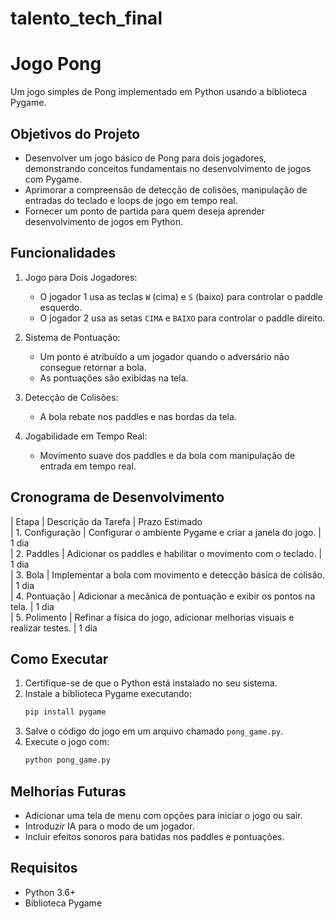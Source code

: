 ﻿# talento_tech_final
# Jogo Pong

Um jogo simples de Pong implementado em Python usando a biblioteca Pygame.

## Objetivos do Projeto

- Desenvolver um jogo básico de Pong para dois jogadores, demonstrando conceitos fundamentais no desenvolvimento de jogos com Pygame.
- Aprimorar a compreensão de detecção de colisões, manipulação de entradas do teclado e loops de jogo em tempo real.
- Fornecer um ponto de partida para quem deseja aprender desenvolvimento de jogos em Python.

## Funcionalidades

1. Jogo para Dois Jogadores:
   - O jogador 1 usa as teclas `W` (cima) e `S` (baixo) para controlar o paddle esquerdo.
   - O jogador 2 usa as setas `CIMA` e `BAIXO` para controlar o paddle direito.

2. Sistema de Pontuação:
   - Um ponto é atribuído a um jogador quando o adversário não consegue retornar a bola.
   - As pontuações são exibidas na tela.

3. Detecção de Colisões:
   - A bola rebate nos paddles e nas bordas da tela.

4. Jogabilidade em Tempo Real:
   - Movimento suave dos paddles e da bola com manipulação de entrada em tempo real.

## Cronograma de Desenvolvimento
 
| Etapa           | Descrição da Tarefa                                                      | Prazo Estimado       
| 1. Configuração | Configurar o ambiente Pygame e criar a janela do jogo.                   | 1 dia               
| 2. Paddles      | Adicionar os paddles e habilitar o movimento com o teclado.              | 1 dia               
| 3. Bola         | Implementar a bola com movimento e detecção básica de colisão.           | 1 dia              
| 4. Pontuação    | Adicionar a mecânica de pontuação e exibir os pontos na tela.            | 1 dia               
| 5. Polimento    | Refinar a física do jogo, adicionar melhorias visuais e realizar testes. | 1 dia               

## Como Executar

1. Certifique-se de que o Python está instalado no seu sistema.
2. Instale a biblioteca Pygame executando:
   ```bash
   pip install pygame
   ```
3. Salve o código do jogo em um arquivo chamado `pong_game.py`.
4. Execute o jogo com:
   ```bash
   python pong_game.py
   ```

## Melhorias Futuras

- Adicionar uma tela de menu com opções para iniciar o jogo ou sair.
- Introduzir IA para o modo de um jogador.
- Incluir efeitos sonoros para batidas nos paddles e pontuações.

## Requisitos

- Python 3.6+
- Biblioteca Pygame

